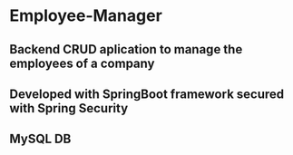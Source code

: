 # Employee-Manager

## Backend CRUD aplication to manage the employees of a company
## Developed with SpringBoot framework secured with Spring Security
## MySQL DB

